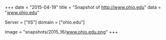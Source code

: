 
+++
date = "2015-04-19"
title = "Snapshot of http://www.ohio.edu"
data = "www.ohio.edu"

Server = ["IIS"]
domain = ["ohio.edu"]

  image = "snapshots/2015_16/www.ohio.edu.png"
+++
#
